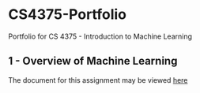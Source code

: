 # CS4375-Portfolio
Portfolio for CS 4375 - Introduction to Machine Learning

## 1 - Overview of Machine Learning
The document for this assignment may be viewed [here](overviewOfML.pdf)
